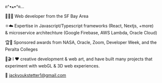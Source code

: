 ฅ^•ﻌ•^ฅ...

🌉👨‍💻 Web developer from the SF Bay Area

⚛️☁️ Expertise in Javascript/Typescript frameworks (React, Nextjs, +more) & microservice architechture (Google Firebase, AWS Lambda, Oracle Cloud)

🏆🏅 Sponsored awards from NASA, Oracle, Zoom, Developer Week, and the Peralta Colleges

🎨🎬 I ❤️ creative development & web art, and have built many projects that experiment with webGL & 3D web experiences.

📩 jackyoukstetter1@gmail.com
